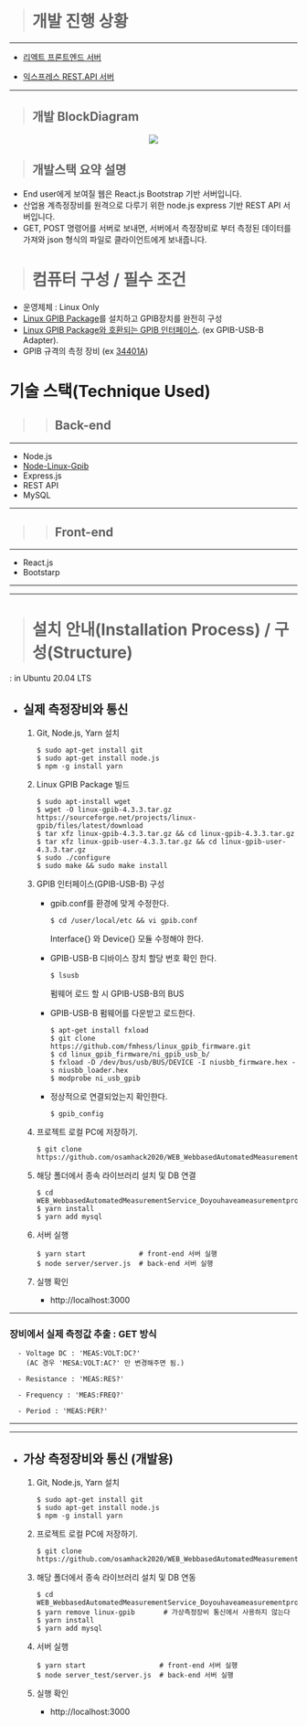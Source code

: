 ># 개발 진행 상황

---
- [리엑트 프론트엔드 서버](https://react-front-server.run.goorm.io/)

- [익스프레스 REST.API 서버](https://express-server.run.goorm.io/)
---

>## 개발 BlockDiagram

<p align = "center">
<img src="https://user-images.githubusercontent.com/5003195/96605615-609a9200-1331-11eb-9fec-13f98c099167.jpg")
</p>


>## 개발스택 요약 설명

  - End user에게 보여질 웹은 React.js Bootstrap 기반 서버입니다.
  - 산업용 계측정장비를 원격으로 다루기 위한 node.js express 기반 REST API 서버입니다.
  - GET, POST 명령어를 서버로 보내면, 서버에서 측정장비로 부터 측정된 데이터를 가져와 json 형식의 파일로 클라이언트에게 보내줍니다.

># 컴퓨터 구성 / 필수 조건

- 운영제체 : Linux Only
- [Linux GPIB Package](https://sourceforge.net/projects/linux-gpib/files/linux-gpib%20for%203.x.x%20and%202.6.x%20kernels/4.3.3/)를 설치하고 GPIB장치를 완전히 구성
- [Linux GPIB Package와 호환되는 GPIB 인터페이스](https://linux-gpib.sourceforge.io/doc_html/supported-hardware.html). (ex GPIB-USB-B Adapter).
- GPIB 규격의 측정 장비 (ex [34401A](https://kr.element14.com/productimages/standard/en_GB/1335866-40.jpg))



# 기술 스택(Technique Used)

>>## Back-end
---
 - Node.js
 - [Node-Linux-Gpib](https://github.com/jue89/node-linux-gpib.git)
 - Express.js
 - REST API
 - MySQL
---
>>## Front-end
---
 - React.js
 - Bootstarp
---

---

># 설치 안내(Installation Process) / 구성(Structure)

  :  in Ubuntu 20.04 LTS

- ## 실제 측정장비와 통신

  1. Git, Node.js, Yarn 설치
     ```
     $ sudo apt-get install git
     $ sudo apt-get install node.js
     $ npm -g install yarn
     ```
  2. Linux GPIB Package 빌드
     ```
     $ sudo apt-install wget
     $ wget -O linux-gpib-4.3.3.tar.gz https://sourceforge.net/projects/linux-gpib/files/latest/download
     $ tar xfz linux-gpib-4.3.3.tar.gz && cd linux-gpib-4.3.3.tar.gz
     $ tar xfz linux-gpib-user-4.3.3.tar.gz && cd linux-gpib-user-4.3.3.tar.gz
     $ sudo ./configure
     $ sudo make && sudo make install
     ```
  3. GPIB 인터페이스(GPIB-USB-B) 구성

     - gpib.conf를 환경에 맞게 수정한다.

       ```
       $ cd /user/local/etc && vi gpib.conf
       ```

       Interface{} 와 Device{} 모듈 수정해야 한다.

     - GPIB-USB-B 디바이스 장치 할당 번호 확인 한다.

       ```
       $ lsusb
       ```

       펌웨어 로드 할 시 GPIB-USB-B의 BUS

     - GPIB-USB-B 펌웨어를 다운받고 로드한다.
       ```
       $ apt-get install fxload
       $ git clone https://github.com/fmhess/linux_gpib_firmware.git
       $ cd linux_gpib_firmware/ni_gpib_usb_b/
       $ fxload -D /dev/bus/usb/BUS/DEVICE -I niusbb_firmware.hex -s niusbb_loader.hex
       $ modprobe ni_usb_gpib
       ```
     - 정상적으로 연결되었는지 확인한다.
       ```
       $ gpib_config
       ```

  4. 프로젝트 로컬 PC에 저장하기.

     ```
     $ git clone https://github.com/osamhack2020/WEB_WebbasedAutomatedMeasurementService_Doyouhaveameasurementproblem.git
     ```

  5. 해당 폴더에서 종속 라이브러리 설치 및 DB 연결
     ```
     $ cd WEB_WebbasedAutomatedMeasurementService_Doyouhaveameasurementproblem
     $ yarn install
     $ yarn add mysql
     ```
  6. 서버 실행

     ```
     $ yarn start             # front-end 서버 실행
     $ node server/server.js  # back-end 서버 실행
     ```

  7. 실행 확인
     - http://localhost:3000


---
  ### 장비에서 실제 측정값 추출 : GET 방식

      - Voltage DC : 'MEAS:VOLT:DC?'
        (AC 경우 'MESA:VOLT:AC?' 만 변경해주면 됨.)

      - Resistance : 'MEAS:RES?'

      - Frequency : 'MEAS:FREQ?'

      - Period : 'MEAS:PER?'

---

---
- ## 가상 측정장비와 통신 (개발용)

  1. Git, Node.js, Yarn 설치
     ```
     $ sudo apt-get install git
     $ sudo apt-get install node.js
     $ npm -g install yarn
     ```
  2. 프로젝트 로컬 PC에 저장하기.

     ```
     $ git clone https://github.com/osamhack2020/WEB_WebbasedAutomatedMeasurementService_Doyouhaveameasurementproblem.git
     ```

  3. 해당 폴더에서 종속 라이브러리 설치 및 DB 연동
     ```
     $ cd WEB_WebbasedAutomatedMeasurementService_Doyouhaveameasurementproblem
     $ yarn remove linux-gpib       # 가상측정장비 통신에서 사용하지 않는다
     $ yarn install
     $ yarn add mysql
     ```
  4. 서버 실행

     ```
     $ yarn start                  # front-end 서버 실행
     $ node server_test/server.js  # back-end 서버 실행
     ```

  5. 실행 확인
     - http://localhost:3000